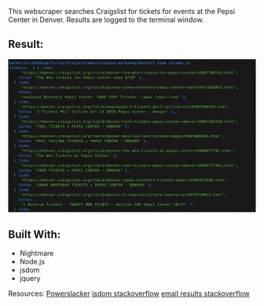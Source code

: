 This webscraper searches Craigslist for tickets for events at the Pepsi Center in Denver. Results are logged to the terminal window.

## Result:
![screenshot](https://github.com/kawilliams8/web-scraping-workshop/blob/master/Screen%20Shot%202019-09-27%20at%2012.08.19%20PM.png)


## Built With:
* Nightmare
* Node.js
* jsdom
* jquery

Resources:
[Powerslacker](https://www.powerslacker.cc/get-started-with-nightmarejs-craigslist-screen-scraping-tutorial/)
[jsdom stackoverflow](https://stackoverflow.com/questions/37239690/nodejs-jquery-needs-jsdom)
[email results stackoverflow](https://stackoverflow.com/questions/7381150/how-to-send-an-email-from-javascript)
